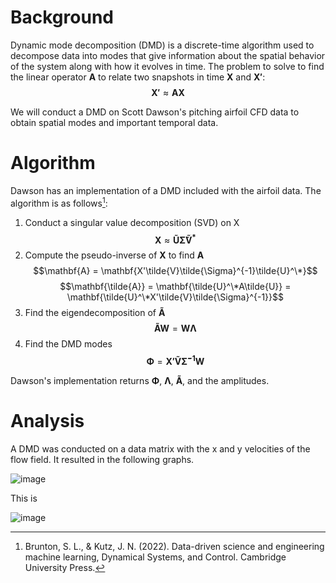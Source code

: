 # Background
Dynamic mode decomposition (DMD) is a discrete-time algorithm used to decompose data into modes that give information about the spatial behavior of the system along with how it evolves in time. The problem to solve to find the linear operator $\mathbf{A}$ to relate two snapshots in time $\mathbf{X}$ and $\mathbf{X'}$:
$$\mathbf{X'} \approx \mathbf{AX}$$

We will conduct a DMD on Scott Dawson's pitching airfoil CFD data to obtain spatial modes and important temporal data.

# Algorithm
Dawson has an implementation of a DMD included with the airfoil data. The algorithm is as follows[^1]:

1. Conduct a singular value decomposition (SVD) on X
$$\mathbf{X} \approx \mathbf{\tilde{U}\tilde{\Sigma}\tilde{V}^*}$$
2. Compute the pseudo-inverse of $\mathbf{X}$ to find $\mathbf{A}$
$$\mathbf{A} = \mathbf{X'\tilde{V}\tilde{\Sigma}^{-1}\tilde{U}^\*}$$
$$\mathbf{\tilde{A}} = \mathbf{\tilde{U}^\*A\tilde{U}} = \mathbf{\tilde{U}^\*X'\tilde{V}\tilde{\Sigma}^{-1}}$$
3. Find the eigendecomposition of $\mathbf{\tilde{A}}$
$$\mathbf{\tilde{A}W} = \mathbf{W\Lambda}$$
4. Find the DMD modes
$$\mathbf{\Phi} = \mathbf{X'\tilde{V}\tilde{\Sigma}^{-1}W}$$

Dawson's implementation returns $\mathbf{\Phi}$, $\mathbf{\Lambda}$, $\mathbf{\tilde{A}}$, and the amplitudes.

[^1]: Brunton, S. L., & Kutz, J. N. (2022). Data-driven science and engineering machine learning, Dynamical Systems, and Control. Cambridge University Press. 

# Analysis
A DMD was conducted on a data matrix with the x and y velocities of the flow field. It resulted in the following graphs.

![image](https://github.com/sohaib-bhatti/data_driven_control/assets/44452143/810e8a21-8d56-4873-827f-b06a7a3fb292)

This is 

![image](https://github.com/sohaib-bhatti/data_driven_control/assets/44452143/2ce27382-dba9-483b-a74c-d5aac07ab21a)

